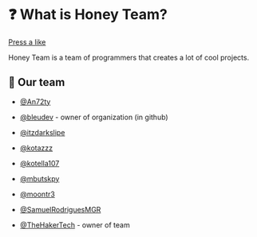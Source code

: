 # ❓ What is Honey Team?

<a href="https://discordserver.info/1141324357432528998/like">Press a like</a>

Honey Team is a team of programmers that creates a lot of cool projects.

## 👥 Our team

- [@An72ty](https://github.com/An72ty)

- [@bleudev](https://github.com/bleudev) - owner of organization (in github)

- [@itzdarkslipe](https://github.com/itzdarkslipe)

- [@kotazzz](https://github.com/kotazzz)

- [@kotella107](https://github.com/kotella107)

- [@mbutskpy](https://github.com/mbutskpy)

- [@moontr3](https://github.com/moontr3)

- [@SamuelRodriguesMGR](https://github.com/SamuelRodriguesMGR)

- [@TheHakerTech](https://github.com/TheHakerTech) - owner of team
